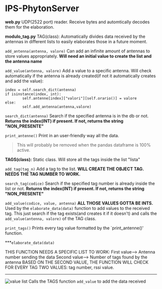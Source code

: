# IPS-PhytonServer

**web.py**
UDP(2522 port) reader. 
Receive bytes and automtically decodes them for the elaboration.

**modulo_tag.py**
TAG(class):
Automatically divides data received by the antennas in different lists to easily elaborates those in a future moment.

`add_antenna(antenna, valore)`
Can add an infinite amount of antennas to store values appropriately. 
**Will need an initial value to create the list and the antenna name**

`add_value(antenna, valore)`
Add a value to a specific antenna.
Will check automatically if the antenna is already created(if not it automatically creates and add the value):
```
index = self.search_dict(antenna)
if isinstance(index, int):
        self.antenne[index]["valori"][self.orario()] = valore
else:
        self.add_antenna(antenna,valore)
```

`search_dict(antenna)`
Search if the specified antenna is in the db or not. 
**Returns the index(INT) if present. If not, returns the string "NON_PRESENTE"**

`print_antenne()`
Print in an user-friendly way all the data. 
>This will probably be removed when the pandas dataframe is 100% active.

**TAGS(class):**
Static class. Will store all the tags inside the list "lista"

`add_tag(tag_n)`
Add a tag to the list.
**WILL CREATE THE OBJECT TAG. NEEDS THE TAG NUMBER TO WORK.**

`search_tag(codice)`
Search if the specified tag number is already inside the list or not.
**Returns the index(INT) if present. If not, returns the string "NON_PRESENTE"**

`add_value(codice, value, antenna)`
**ALL THOSE VALUES GOTTA BE INTS.**
Used by the `elaborate_data(data)` function to add values to the received tag. This just search if the tag exists(and creates it if it doesn't) and calls the `add_value(antenna, valore)` of the TAG class.

`print_tags()`
Prints every tag value formatted by the `print_antenne()' function.

***`elaborate_data(data)`

THIS FUNCTION NEEDS A SPECIFIC LIST TO WORK:
First value--> Antenna number sending the data
Second value--> Number of tags found by the antenna
BASED ON THE SECOND VALUE, THE FUNCTION WILL CHECK FOR EVERY TAG TWO VALUES:
tag number, rssi value.
***
![value list](https://user-images.githubusercontent.com/34715958/201696677-6bab8f60-6641-4456-ac7d-d5df707b5d49.png)
Calls the TAGS function `add_value` to add the data received

